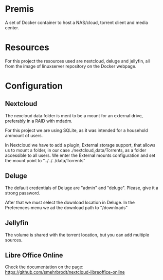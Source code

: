 # Premis

A set of Docker container to host a NAS/cloud, torrent client and media center.

# Resources

For this project the resources used are nextcloud, deluge and jellyfin, all from the image of linuxserver repository on the Docker webpage.

# Configuration

## Nextcloud

The nexcloud data folder is ment to be a mount for an external drive, preferably in a RAID with mdadm.

For this project we are using SQLite, as it was intended for a household ammount of users.

In Nextcloud we have to add a plugin, External storage support, that allows us to mount a folder, in our case ./nextcloud_data/Torrents, as a folder accessible to all users. We enter the External mounts configuration and set the mount point to "../../../data/Torrents"

## Deluge

The default credentials of Deluge are "admin" and "deluge". Please, give it a strong password.

After that we must select the download location in Deluge. In the Preferences menu we ad the download path to "/downloads"

## Jellyfin

The volume is shared with the torrent location, but you can add multiple sources.

## Libre Office Online

Check the documentation on the page: https://github.com/smehrbrodt/nextcloud-libreoffice-online
